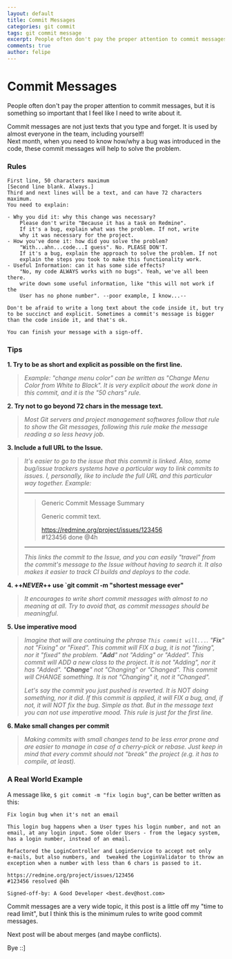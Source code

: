 ```yaml
---
layout: default
title: Commit Messages
categories: git commit
tags: git commit message
excerpt: People often don't pay the proper attention to commit messages, but ...
comments: true
author: felipe
---
```

# Commit Messages

People often don't pay the proper attention to commit messages, but it is something so important that I feel like I need to write about it.
  
Commit messages are not just texts that you type and forget. It is used by almost everyone in the team, including yourself!  
Next month, when you need to know how/why a bug was introduced in the code, these commit messages will help to solve the problem.  

### Rules

```
First line, 50 characters maximum
[Second line blank. Always.]
Third and next lines will be a text, and can have 72 characters maximum.
You need to explain:

- Why you did it: why this change was necessary? 
    Please don't write "Because it has a task on Redmine".
    If it's a bug, explain what was the problem. If not, write
    why it was necessary for the project.
- How you've done it: how did you solve the problem?
    "With...ahn...code...I guess". No. PLEASE DON'T.
    If it's a bug, explain the approach to solve the problem. If not 
    explain the steps you took to make this functionality work.
- Useful Information: can it has some side effects?
    "No, my code ALWAYS works with no bugs". Yeah, we've all been there.
    write down some useful information, like "this will not work if the 
    User has no phone number". --poor example, I know...--

Don't be afraid to write a long text about the code inside it, but try 
to be succinct and explicit. Sometimes a commit's message is bigger 
than the code inside it, and that's ok.

You can finish your message with a sign-off.
```

### Tips

**1. Try to be as short and explicit as possible on the first line.**
> _Example: "change menu color" can be written as "Change Menu Color from White to Black".
It is very explicit about the work done in this commit, and it is the "50 chars" rule._

**2. Try not to go beyond 72 chars in the message text.**
> _Most Git servers and project management softwares follow that rule to show the Git messages, following this rule make the message reading a so less heavy job._

**3. Include a full URL to the Issue.**
> _It's easier to go to the issue that this commit is linked. Also, some bug/issue trackers systems have a particular way to link commits to issues. I, personally, like to include the full URL and this particular way together.
Example:_
>
> ---
>> Generic Commit Message Summary  
>>  
>> Generic commit text.  
>>  
>> https://redmine.org/project/issues/123456  
>> \#123456 done @4h  
>
> ---
> _This links the commit to the Issue, and you can easily "travel" from the commit's message to the Issue without having to search it.
It also makes it easier to track CI builds and deploys to the code._

**4. ++_NEVER_++ use `git commit -m "shortest message ever"**
> _It encourages to write short commit messages with almost to no meaning at all. Try to avoid that, as commit messages should be meaningful._

**5. Use imperative mood**
> _Imagine that will are continuing the phrase `This commit will...`.
"**Fix**" not "Fixing" or "Fixed". This commit will FIX a bug, it is not "fixing", nor it "fixed" the problem.
"**Add**" not "Adding" or "Added". This commit will ADD a new class to the project. It is not "Adding", nor it has "Added".
"**Change**" not "Changing" or "Changed". This commit will CHANGE something. It is not "Changing" it, not it "Changed"._
> 
> _Let's say the commit you just pushed is reverted. It is NOT doing something, nor it did. If this commit is applied, it will FIX a bug, and, if not, it will NOT fix the bug. Simple as that.
But in the message text you can not use imperative mood. This rule is just for the first line._

**6. Make small changes per commit**
> _Making commits with small changes tend to be less error prone and are easier to manage in case of a cherry-pick or rebase. Just keep in mind that every commit should not "break" the project (e.g. it has to compile, at least)._

### A Real World Example

A message like, `$ git commit -m "fix login bug"`, can be better written as this:
  
```
Fix login bug when it's not an email

This login bug happens when a User types his login number, and not an 
email, at any login input. Some older Users - from the legacy system, 
has a login number, instead of an email.

Refactored the LoginController and LoginService to accept not only 
e-mails, but also numbers, and  tweaked the LoginValidator to throw an 
exception when a number with less than 6 chars is passed to it.

https://redmine.org/project/issues/123456
#123456 resolved @4h

Signed-off-by: A Good Developer <best.dev@host.com>
```

Commit messages are a very wide topic, it this post is a little off my "time to read limit", but I think this is the minimum rules to write good commit messages.

Next post will be about merges (and maybe conflicts).


Bye ::]